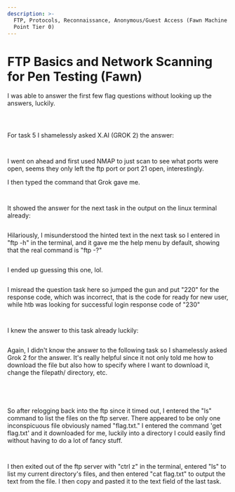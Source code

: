 ```yaml
---
description: >-
  FTP, Protocols, Reconnaissance, Anonymous/Guest Access (Fawn Machine Starting
  Point Tier 0)
---
```


# FTP Basics and Network Scanning for Pen Testing (Fawn)

I was able to answer the first few flag questions without looking up the answers, luckily.

<figure><img src="../../../../.gitbook/assets/image (6) (1) (1) (1) (1) (1).png" alt=""><figcaption></figcaption></figure>

<figure><img src="../../../../.gitbook/assets/image (1) (1) (1) (1) (1) (1) (1) (1) (1).png" alt=""><figcaption></figcaption></figure>

<figure><img src="../../../../.gitbook/assets/image (2) (1) (1) (1) (1) (1) (1) (1) (1).png" alt=""><figcaption></figcaption></figure>

For task 5 I shamelessly asked X.AI (GROK 2) the answer:

<figure><img src="../../../../.gitbook/assets/image (3) (1) (1) (1) (1) (1) (1) (1) (1).png" alt=""><figcaption></figcaption></figure>

<figure><img src="../../../../.gitbook/assets/image (4) (1) (1) (1) (1) (1) (1).png" alt=""><figcaption></figcaption></figure>

I went on ahead and first used NMAP to just scan to see what ports were open, seems they only left the ftp port or port 21 open, interestingly.&#x20;

I then typed the command that Grok gave me.

<figure><img src="../../../../.gitbook/assets/image (5) (1) (1) (1) (1) (1) (1).png" alt=""><figcaption></figcaption></figure>

<figure><img src="../../../../.gitbook/assets/image (6) (1) (1) (1) (1) (1) (1).png" alt=""><figcaption></figcaption></figure>

It showed the answer for the next task in the output on the linux terminal already:

<figure><img src="../../../../.gitbook/assets/image (7) (1) (1) (1).png" alt=""><figcaption></figcaption></figure>

Hilariously, I misunderstood the hinted text in the next task so I entered in "ftp -h" in the terminal, and it gave me the help menu by default, showing that the real command is "ftp -?"

<figure><img src="../../../../.gitbook/assets/image (8) (1) (1) (1).png" alt=""><figcaption></figcaption></figure>

I ended up guessing this one, lol.

<figure><img src="../../../../.gitbook/assets/image (9) (1) (1) (1).png" alt=""><figcaption></figcaption></figure>

I misread the question task here so jumped the gun and put "220" for the response code, which was incorrect, that is the code for ready for new user, while htb was looking for successful login response code of "230"

<figure><img src="../../../../.gitbook/assets/image (11) (1) (1) (1).png" alt=""><figcaption></figcaption></figure>

<figure><img src="../../../../.gitbook/assets/image (10) (1) (1) (1).png" alt=""><figcaption></figcaption></figure>

I knew the answer to this task already luckily:

<figure><img src="../../../../.gitbook/assets/image (12) (1) (1) (1).png" alt=""><figcaption></figcaption></figure>

Again, I didn't know the answer to the following task so I shamelessly asked Grok 2 for the answer. It's really helpful since it not only told me how to download the file but also how to specify where I want to download it, change the filepath/ directory, etc.

<figure><img src="../../../../.gitbook/assets/image (13) (1) (1) (1).png" alt=""><figcaption></figcaption></figure>

<figure><img src="../../../../.gitbook/assets/image (14) (1) (1) (1).png" alt=""><figcaption></figcaption></figure>

<figure><img src="../../../../.gitbook/assets/image (15) (1) (1) (1).png" alt=""><figcaption></figcaption></figure>

<figure><img src="../../../../.gitbook/assets/image (16) (1) (1) (1).png" alt=""><figcaption></figcaption></figure>

So after relogging back into the ftp since it timed out, I entered the "ls" command to list the files on the ftp server. There appeared to be only one inconspicuous file obviously named "flag.txt." I entered the command 'get flag.txt' and it downloaded for me, luckily into a directory I could easily find without having to do a lot of fancy stuff.

<figure><img src="../../../../.gitbook/assets/image (17) (1) (1) (1).png" alt=""><figcaption></figcaption></figure>

<figure><img src="../../../../.gitbook/assets/image (18) (1) (1) (1).png" alt=""><figcaption></figcaption></figure>

I then exited out of the ftp server with "ctrl z" in the terminal, entered "ls" to list my current directory's files, and then entered "cat flag.txt" to output the text from the file. I then copy and pasted it to the text field of the last task.

<figure><img src="../../../../.gitbook/assets/image (19) (1) (1) (1).png" alt=""><figcaption></figcaption></figure>

<figure><img src="../../../../.gitbook/assets/image (20) (1) (1) (1).png" alt=""><figcaption></figcaption></figure>

<figure><img src="../../../../.gitbook/assets/image (21) (1) (1) (1).png" alt=""><figcaption></figcaption></figure>
